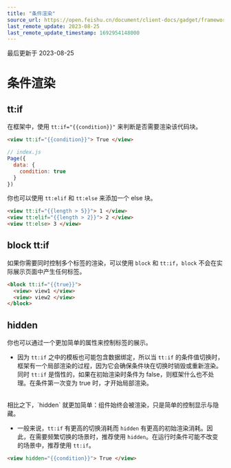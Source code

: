 ```yaml
---
title: "条件渲染"
source_url: https://open.feishu.cn/document/client-docs/gadget/framework/ui-layer/ttml-introduction/ttml-condition-rendering
last_remote_update: 2023-08-25
last_remote_update_timestamp: 1692954148000
---
```

最后更新于 2023-08-25

# 条件渲染

## tt:if

在框架中，使用 `tt:if="{{condition}}"` 来判断是否需要渲染该代码块。

```html
<view tt:if="{{condition}}"> True </view>
```

```js
// index.js
Page({
  data: {
    condition: true
  }
})
```

你也可以使用 `tt:elif` 和 `tt:else` 来添加一个 else 块。

```html
<view tt:if="{{length > 5}}"> 1 </view>
<view tt:elif="{{length > 2}}"> 2 </view>
<view tt:else> 3 </view>
```

## block tt:if

如果你需要同时控制多个标签的渲染，可以使用 `block` 和 `tt:if`，`block` 不会在实际展示页面中产生任何标签。

```html
<block tt:if="{{true}}">
  <view> view1 </view>
  <view> view2 </view>
</block>
```

## hidden

你也可以通过一个更加简单的属性来控制标签的展示。
- 因为 `tt:if` 之中的模板也可能包含数据绑定，所以当 `tt:if` 的条件值切换时，框架有一个局部渲染的过程，因为它会确保条件块在切换时销毁或重新渲染。同时 `tt:if` 是惰性的，如果在初始渲染时条件为 false，则框架什么也不处理。在条件第一次变为 true 时，才开始局部渲染。
<br>
相比之下，`hidden` 就更加简单：组件始终会被渲染，只是简单的控制显示与隐藏。

- 一般来说，`tt:if` 有更高的切换消耗而 `hidden` 有更高的初始渲染消耗。因此，在需要频繁切换的场景时，推荐使用 `hidden`。在运行时条件可能不改变的场景中，推荐使用 `tt:if`。

```html
<view hidden="{{condition}}"> True </view>
```
